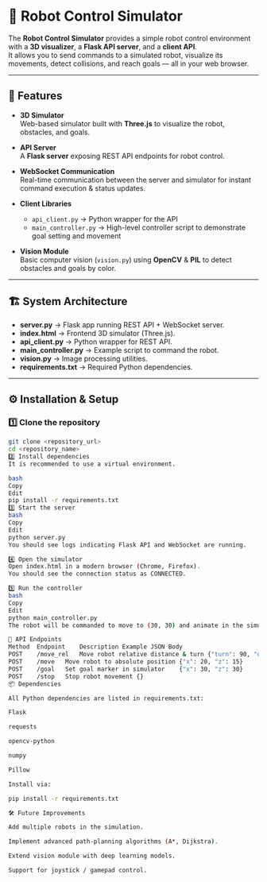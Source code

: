 # 🤖 Robot Control Simulator

The **Robot Control Simulator** provides a simple robot control environment with a **3D visualizer**, a **Flask API server**, and a **client API**.  
It allows you to send commands to a simulated robot, visualize its movements, detect collisions, and reach goals — all in your web browser.

---

## 🚀 Features

- **3D Simulator**  
  Web-based simulator built with **Three.js** to visualize the robot, obstacles, and goals.  

- **API Server**  
  A **Flask server** exposing REST API endpoints for robot control.  

- **WebSocket Communication**  
  Real-time communication between the server and simulator for instant command execution & status updates.  

- **Client Libraries**  
  - `api_client.py` → Python wrapper for the API  
  - `main_controller.py` → High-level controller script to demonstrate goal setting and movement  

- **Vision Module**  
  Basic computer vision (`vision.py`) using **OpenCV** & **PIL** to detect obstacles and goals by color.  

---

## 🏗️ System Architecture

- **server.py** → Flask app running REST API + WebSocket server.  
- **index.html** → Frontend 3D simulator (Three.js).  
- **api_client.py** → Python wrapper for REST API.  
- **main_controller.py** → Example script to command the robot.  
- **vision.py** → Image processing utilities.  
- **requirements.txt** → Required Python dependencies.  

---

## ⚙️ Installation & Setup

### 1️⃣ Clone the repository
```bash
git clone <repository_url>
cd <repository_name>
2️⃣ Install dependencies
It is recommended to use a virtual environment.

bash
Copy
Edit
pip install -r requirements.txt
3️⃣ Start the server
bash
Copy
Edit
python server.py
You should see logs indicating Flask API and WebSocket are running.

4️⃣ Open the simulator
Open index.html in a modern browser (Chrome, Firefox).
You should see the connection status as CONNECTED.

5️⃣ Run the controller
bash
Copy
Edit
python main_controller.py
The robot will be commanded to move to (30, 30) and animate in the simulator.

📡 API Endpoints
Method	Endpoint	Description	Example JSON Body
POST	/move_rel	Move robot relative distance & turn	{"turn": 90, "distance": 10}
POST	/move	Move robot to absolute position	{"x": 20, "z": 15}
POST	/goal	Set goal marker in simulator	{"x": 30, "z": 30}
POST	/stop	Stop robot movement	{}
📦 Dependencies

All Python dependencies are listed in requirements.txt:

Flask

requests

opencv-python

numpy

Pillow

Install via:

pip install -r requirements.txt

🛠️ Future Improvements

Add multiple robots in the simulation.

Implement advanced path-planning algorithms (A*, Dijkstra).

Extend vision module with deep learning models.

Support for joystick / gamepad control.
